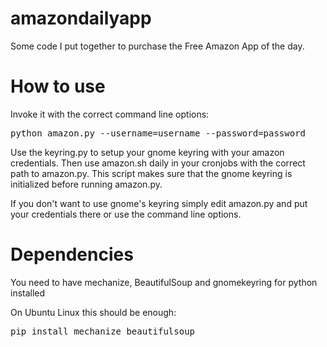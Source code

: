 amazondailyapp
==============

Some code I put together to purchase the Free Amazon App of the day.

How to use
==========

Invoke it with the correct command line options:
<pre>python amazon.py --username=username --password=password</pre>

Use the keyring.py to setup your gnome keyring with your amazon credentials. Then use amazon.sh daily in your cronjobs with the correct path to amazon.py. This script makes sure that the gnome keyring is initialized before running amazon.py.

If you don't want to use gnome's keyring simply edit amazon.py and put your credentials there or use the command line options.

Dependencies
============

You need to have mechanize, BeautifulSoup and gnomekeyring for python installed

On Ubuntu Linux this should be enough:
<pre>pip install mechanize beautifulsoup</pre>
